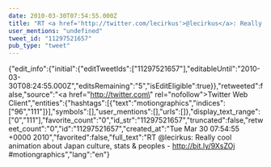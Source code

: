 ```yaml
---
date: 2010-03-30T07:54:55.000Z
title: "RT <a href='http://twitter.com/lecirkus'>@lecirkus</a>: Really cool animation about Japan culture, stats & peoples - http://bit.ly/9XsZOj #motiongraphics″"
user_mentions: "undefined"
tweet_id: "11297521657"
pub_type: "tweet"
---
```

{"edit_info":{"initial":{"editTweetIds":["11297521657"],"editableUntil":"2010-03-30T08:24:55.000Z","editsRemaining":"5","isEditEligible":true}},"retweeted":false,"source":"<a href=\"http://twitter.com\" rel=\"nofollow\">Twitter Web Client</a>","entities":{"hashtags":[{"text":"motiongraphics","indices":["96","111"]}],"symbols":[],"user_mentions":[],"urls":[]},"display_text_range":["0","111"],"favorite_count":"0","id_str":"11297521657","truncated":false,"retweet_count":"0","id":"11297521657","created_at":"Tue Mar 30 07:54:55 +0000 2010","favorited":false,"full_text":"RT @lecirkus: Really cool animation about Japan culture, stats & peoples - http://bit.ly/9XsZOj #motiongraphics","lang":"en"}
